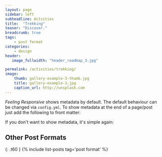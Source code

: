 ```yaml
---
layout: page
sidebar: left
subheadline: Actvities
title:  "Trekking"
teaser: "Discover."
breadcrumb: true
tags:
    - post format
categories:
    - design
header:
   image_fullwidth: "header_roadmap_3.jpg"

permalink: /activities/trekking/
image:
    thumb: gallery-example-3-thumb.jpg
    title: gallery-example-3.jpg
    caption_url: http://unsplash.com
---
```

*Feeling Responsive* shows metadata by default. The default behaviour can be changed via `config.yml`. To show metadata at the end of a page/post just add the following to front matter:
<!--more-->



If you don't want to show metadata, it's simple again:



## Other Post Formats
{: .t60 }
{% include list-posts tag='post format' %}
